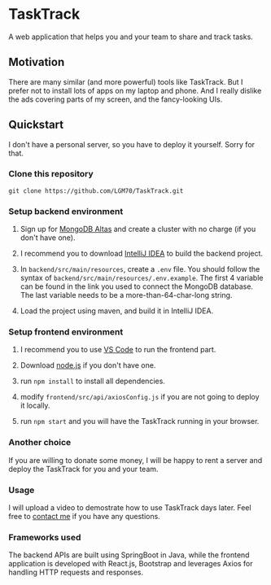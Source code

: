 # TaskTrack

A web application that helps you and your team to share and track tasks.

## Motivation

There are many similar (and more powerful) tools like TaskTrack. But I prefer not to install lots of apps on my laptop and phone. And I really dislike the ads covering parts of my screen, and the fancy-looking UIs.

## Quickstart

I don't have a personal server, so you have to deploy it yourself. Sorry for that.

### Clone this repository

`git clone https://github.com/LGM70/TaskTrack.git`

### Setup backend environment

1. Sign up for [MongoDB Altas](https://www.mongodb.com/atlas) and create a cluster with no charge (if you don't have one).

2. I recommend you to download [IntelliJ IDEA](https://www.jetbrains.com/idea/) to build the backend project.

3. In `backend/src/main/resources`, create a `.env` file. You should follow the syntax of `backend/src/main/resources/.env.example`. The first 4 variable can be found in the link you used to connect the MongoDB database. The last variable needs to be a more-than-64-char-long string.

4. Load the project using maven, and build it in IntelliJ IDEA.

### Setup frontend environment

1. I recommend you to use [VS Code](https://code.visualstudio.com/) to run the frontend part.

2. Download [node.js](https://nodejs.org/en/download) if you don't have one.

3. run `npm install` to install all dependencies.

4. modify `frontend/src/api/axiosConfig.js` if you are not going to deploy it locally.

5. run `npm start` and you will have the TaskTrack running in your browser.

### Another choice

If you are willing to donate some money, I will be happy to rent a server and deploy the TaskTrack for you and your team.

### Usage

I will upload a video to demostrate how to use TaskTrack days later. Feel free to [contact me](https://lgm70.github.io) if you have any questions.

### Frameworks used

The backend APIs are built using SpringBoot in Java, while the frontend application is developed with React.js, Bootstrap and leverages Axios for handling HTTP requests and responses.